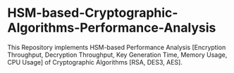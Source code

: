 # HSM-based-Cryptographic-Algorithms-Performance-Analysis
This Repository implements HSM-based Performance Analysis [Encryption Throughput, Decryption Throughput, Key Generation Time, Memory Usage, CPU Usage] of
Cryptographic Algorithms [RSA, DES3, AES].
